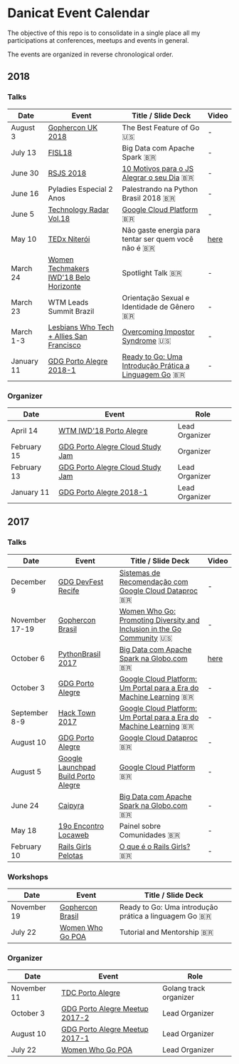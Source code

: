 # Danicat Event Calendar

The objective of this repo is to consolidate in a single place all my participations at conferences, meetups and events in general.

The events are organized in reverse chronological order.

## 2018

### Talks

| Date           | Event          | Title / Slide Deck | Video  |
|----------------|----------------|--------------------|--------|
| August 3 | [Gophercon UK 2018](https://www.golanguk.com/) | The Best Feature of Go :us: | - |
| July 13 | [FISL18](http://fisl18.softwarelivre.org/index.php/en/) | Big Data com Apache Spark :brazil: | - |
| June 30 | [RSJS 2018](https://braziljs.org/eventos/rsjs-2018/) | [10 Motivos para o JS Alegrar o seu Dia](https://docs.google.com/presentation/d/1h_y4hwFfMY6Tuy42V5d87tJrGqpED_2qbSg8atO0eqI/edit?usp=sharing) :brazil: | - |
| June 16 | Pyladies Especial 2 Anos | Palestrando na Python Brasil 2018 :brazil: | - |
| June 5 | [Technology Radar Vol.18](https://www.facebook.com/events/168675120465103/) | [Google Cloud Platform](https://speakerdeck.com/danicat/techradar-vol-dot-18-google-cloud-platform?slide=1) :brazil: | - |
| May 10 | [TEDx Niterói](https://tedxniteroi.com) | Não gaste energia para tentar ser quem você não é :brazil: | [here](https://youtu.be/bbQzftKrIec) |
| March 24 | [Women Techmakers IWD'18 Belo Horizonte](https://www.womentechmakers.com/iwd18) | Spotlight Talk :brazil: | - |
| March 23 | WTM Leads Summit Brazil | Orientação Sexual e Identidade de Gênero :brazil: | - |
| March 1-3 | [Lesbians Who Tech + Allies San Francisco](https://lesbianswhotech.org/sanfrancisco2018/) | [Overcoming Impostor Syndrome](https://www.slideshare.net/DanielaPetruzalek/overcoming-impostor-syndrome-89548007) :us: | - |
| January 11 | [GDG Porto Alegre 2018-1](https://www.meetup.com/GDG-Porto-Alegre/events/245664824/) | [Ready to Go: Uma Introdução Prática a Linguagem Go](https://github.com/danicat/ready2go) :brazil: | - |

### Organizer

| Date        | Event            | Role  |
|-------------|------------------|-------|
| April 14 | [WTM IWD'18 Porto Alegre](https://www.meetup.com/GDG-Porto-Alegre/events/248651233/) | Lead Organizer |
| February 15 | [GDG Porto Alegre Cloud Study Jam](https://www.meetup.com/GDG-Porto-Alegre/events/247266147/) | Organizer |
| February 13 | [GDG Porto Alegre Cloud Study Jam](https://www.meetup.com/GDG-Porto-Alegre/events/248205352/) | Lead Organizer |
| January 11 | [GDG Porto Alegre 2018-1](https://www.meetup.com/GDG-Porto-Alegre/events/245664824/) | Lead Organizer |

## 2017

### Talks

| Date           | Event          | Title / Slide Deck | Video |
|----------------|----------------|--------------------|-------|
| December 9 | [GDG DevFest Recife](https://devfestxp.com/) | [Sistemas de Recomendação com Google Cloud Dataproc](https://speakerdeck.com/danicat/sistemas-de-recomendacao-com-google-dataproc) :brazil: | - |
| November 17-19 | [Gophercon Brasil](https://2017.gopherconbr.org/) | [Women Who Go: Promoting Diversity and Inclusion in the Go Community](https://speakerdeck.com/danicat/wwg-promoting-diversity-and-inclusion-in-the-go-community) :us: | - |
| October 6 | [PythonBrasil 2017](http://2017.pythonbrasil.org.br/) | [Big Data com Apache Spark na Globo.com](https://www.slideshare.net/DanielaPetruzalek/big-data-com-apache-spark-na-globocom-80566202) :brazil: | [here](https://www.youtube.com/watch?v=7QUO6ZdQy1w) |
| October 3 | [GDG Porto Alegre](https://www.meetup.com/preview/GDG-Porto-Alegre/events/243399100) | [Google Cloud Platform: Um Portal para a Era do Machine Learning](https://www.slideshare.net/DanielaPetruzalek/google-cloud-platform-um-portal-para-a-era-do-machine-learning) :brazil: | - |
| September 8-9 | [Hack Town 2017](http://hacktown.com.br/) | [Google Cloud Platform: Um Portal para a Era do Machine Learning](https://www.slideshare.net/DanielaPetruzalek/google-cloud-platform-um-portal-para-a-era-do-machine-learning) :brazil: | - |
| August 10 | [GDG Porto Alegre](https://www.meetup.com/GDG-Porto-Alegre/events/241946465/) | [Google Cloud Dataproc](https://www.slideshare.net/DanielaPetruzalek/google-cloud-dataproc) :brazil: | - |
| August 5 | [Google Launchpad Build Porto Alegre](https://events.withgoogle.com/google-launchpad-build-porto-alegre-05-de-agosto/) | [Google Cloud Platform](https://www.slideshare.net/DanielaPetruzalek/google-cloud-platform-78600049) :brazil: | - |
| June 24 | [Caipyra](http://caipyra.python.org.br/) | [Big Data com Apache Spark na Globo.com](https://pt.slideshare.net/DanielaPetruzalek/big-data-com-apache-spark-na-globocom) :brazil: | - |
| May 18 | [19o Encontro Locaweb](http://eventos.locaweb.com.br/eventos-anteriores/19o-encontro-locaweb-porto-alegre/) | Painel sobre Comunidades :brazil: | - |
| February 10 | [Rails Girls Pelotas](http://railsgirls.com/pelotas.html) | [O que é o Rails Girls?](https://www.slideshare.net/DanielaPetruzalek/rails-girls-pelotas-2017) :brazil: | - |

### Workshops

| Date          | Event            | Title / Slide Deck |
|---------------|------------------|--------------------|
| November 19   | [Gophercon Brasil](https://2017.gopherconbr.org/) | Ready to Go: Uma introdução prática a linguagem Go :brazil: |
| July 22       | [Women Who Go POA](https://www.meetup.com/Women-Who-Go-Porto-Alegre/events/240611900) | Tutorial and Mentorship :brazil: |

### Organizer

| Date        | Event            | Role  |
|-------------|------------------|-------|
| November 11 | [TDC Porto Alegre](http://www.thedevelopersconference.com.br/tdc/2017/index.html#portoalegre) | Golang track organizer |
| October 3   | [GDG Porto Alegre Meetup 2017-2](https://www.meetup.com/preview/GDG-Porto-Alegre/events/243399100) | Lead Organizer |
| August 10   | [GDG Porto Alegre Meetup 2017-1](https://www.meetup.com/GDG-Porto-Alegre/events/241946465/) | Lead Organizer |
| July 22     | [Women Who Go POA](https://www.meetup.com/Women-Who-Go-Porto-Alegre/events/240611900) | Lead Organizer |
